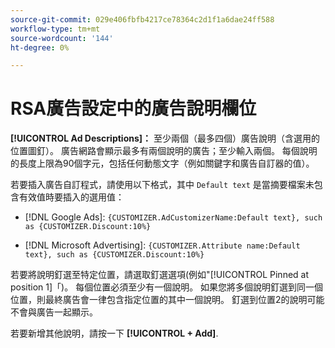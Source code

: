 ```yaml
---
source-git-commit: 029e406fbfb4217ce78364c2d1f1a6dae24ff588
workflow-type: tm+mt
source-wordcount: '144'
ht-degree: 0%

---
```

# RSA廣告設定中的廣告說明欄位

**[!UICONTROL Ad Descriptions]：** 至少兩個（最多四個）廣告說明（含選用的位置圖釘）。 廣告網路會顯示最多有兩個說明的廣告；至少輸入兩個。 每個說明的長度上限為90個字元，包括任何動態文字（例如關鍵字和廣告自訂器的值）。

若要插入廣告自訂程式，請使用以下格式，其中 `Default text` 是當摘要檔案未包含有效值時要插入的選用值：

* [!DNL Google Ads]: `{CUSTOMIZER.AdCustomizerName:Default text}, such as {CUSTOMIZER.Discount:10%}`

* [!DNL Microsoft Advertising]: `{CUSTOMIZER.Attribute name:Default text}, such as {CUSTOMIZER.Discount:10%}`

若要將說明釘選至特定位置，請選取釘選選項(例如&quot;[!UICONTROL Pinned at position 1]「)。 每個位置必須至少有一個說明。 如果您將多個說明釘選到同一個位置，則最終廣告會一律包含指定位置的其中一個說明。 釘選到位置2的說明可能不會與廣告一起顯示。

若要新增其他說明，請按一下 **[!UICONTROL + Add]**.
